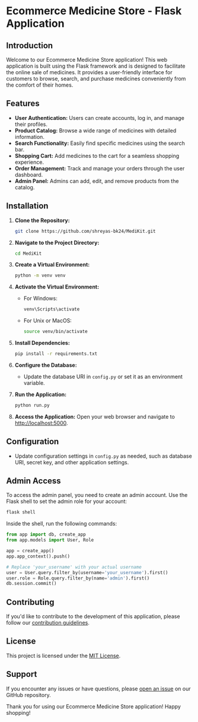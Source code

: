 # Ecommerce Medicine Store - Flask Application

## Introduction

Welcome to our Ecommerce Medicine Store application! This web application is built using the Flask framework and is designed to facilitate the online sale of medicines. It provides a user-friendly interface for customers to browse, search, and purchase medicines conveniently from the comfort of their homes.

## Features

- **User Authentication:** Users can create accounts, log in, and manage their profiles.
- **Product Catalog:** Browse a wide range of medicines with detailed information.
- **Search Functionality:** Easily find specific medicines using the search bar.
- **Shopping Cart:** Add medicines to the cart for a seamless shopping experience.
- **Order Management:** Track and manage your orders through the user dashboard.
- **Admin Panel:** Admins can add, edit, and remove products from the catalog.

## Installation

1. **Clone the Repository:**
   ```bash
   git clone https://github.com/shreyas-bk24/MediKit.git
   ```

2. **Navigate to the Project Directory:**
   ```bash
   cd MediKit
   ```

3. **Create a Virtual Environment:**
   ```bash
   python -m venv venv
   ```

4. **Activate the Virtual Environment:**
   - For Windows:
     ```bash
     venv\Scripts\activate
     ```
   - For Unix or MacOS:
     ```bash
     source venv/bin/activate
     ```

5. **Install Dependencies:**
   ```bash
   pip install -r requirements.txt
   ```

6. **Configure the Database:**
   - Update the database URI in `config.py` or set it as an environment variable.

7. **Run the Application:**
   ```bash
   python run.py
   ```

8. **Access the Application:**
   Open your web browser and navigate to [http://localhost:5000](http://localhost:5000).

## Configuration

- Update configuration settings in `config.py` as needed, such as database URI, secret key, and other application settings.

## Admin Access

To access the admin panel, you need to create an admin account. Use the Flask shell to set the admin role for your account:

```bash
flask shell
```

Inside the shell, run the following commands:

```python
from app import db, create_app
from app.models import User, Role

app = create_app()
app.app_context().push()

# Replace 'your_username' with your actual username
user = User.query.filter_by(username='your_username').first()
user.role = Role.query.filter_by(name='admin').first()
db.session.commit()
```

## Contributing

If you'd like to contribute to the development of this application, please follow our [contribution guidelines](CONTRIBUTING.md).

## License

This project is licensed under the [MIT License](LICENSE).

## Support

If you encounter any issues or have questions, please [open an issue](https://github.com/your-username/medicine-store/issues) on our GitHub repository.

Thank you for using our Ecommerce Medicine Store application! Happy shopping!
